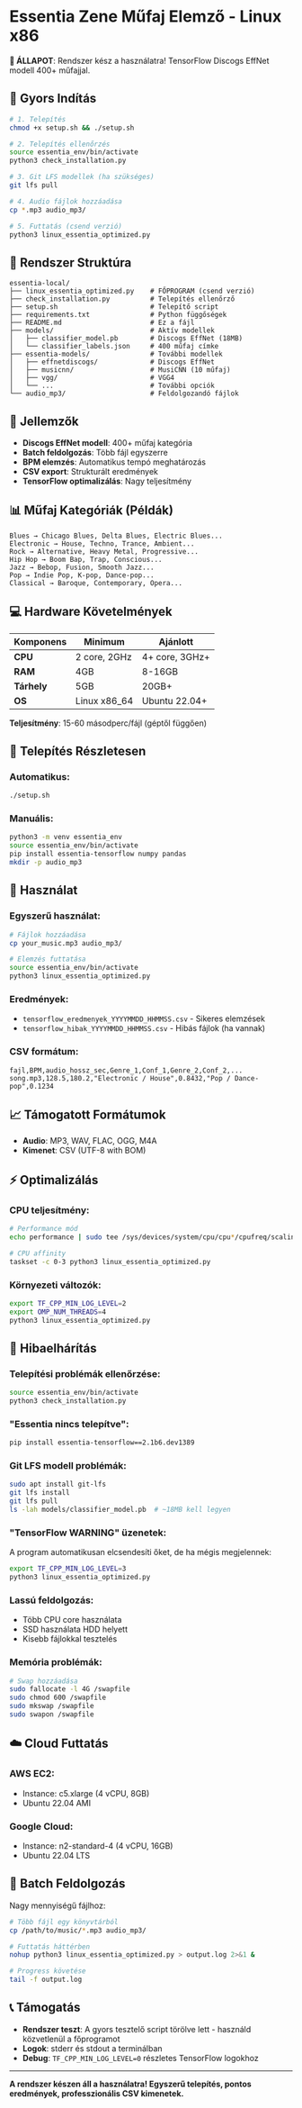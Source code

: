 # Essentia Zene Műfaj Elemző - Linux x86

**🎯 ÁLLAPOT**: Rendszer kész a használatra! TensorFlow Discogs EffNet modell 400+ műfajjal.

## 🚀 Gyors Indítás

```bash
# 1. Telepítés
chmod +x setup.sh && ./setup.sh

# 2. Telepítés ellenőrzés
source essentia_env/bin/activate
python3 check_installation.py

# 3. Git LFS modellek (ha szükséges)
git lfs pull

# 4. Audio fájlok hozzáadása
cp *.mp3 audio_mp3/

# 5. Futtatás (csend verzió)
python3 linux_essentia_optimized.py
```

## 📁 Rendszer Struktúra

```
essentia-local/
├── linux_essentia_optimized.py    # FŐPROGRAM (csend verzió)
├── check_installation.py          # Telepítés ellenőrző
├── setup.sh                       # Telepítő script  
├── requirements.txt               # Python függőségek
├── README.md                      # Ez a fájl
├── models/                        # Aktív modellek
│   ├── classifier_model.pb        # Discogs EffNet (18MB)
│   └── classifier_labels.json     # 400 műfaj címke
├── essentia-models/               # További modellek
│   ├── effnetdiscogs/             # Discogs EffNet
│   ├── musicnn/                   # MusiCNN (10 műfaj)
│   ├── vgg/                       # VGG4
│   └── ...                        # További opciók
└── audio_mp3/                     # Feldolgozandó fájlok
```

## 🎼 Jellemzők

- **Discogs EffNet modell**: 400+ műfaj kategória
- **Batch feldolgozás**: Több fájl egyszerre 
- **BPM elemzés**: Automatikus tempó meghatározás
- **CSV export**: Strukturált eredmények
- **TensorFlow optimalizálás**: Nagy teljesítmény

## 📊 Műfaj Kategóriák (Példák)

```
Blues → Chicago Blues, Delta Blues, Electric Blues...
Electronic → House, Techno, Trance, Ambient...
Rock → Alternative, Heavy Metal, Progressive...
Hip Hop → Boom Bap, Trap, Conscious...
Jazz → Bebop, Fusion, Smooth Jazz...
Pop → Indie Pop, K-pop, Dance-pop...
Classical → Baroque, Contemporary, Opera...
```

## 💻 Hardware Követelmények

| Komponens | Minimum | Ajánlott |
|-----------|---------|----------|
| **CPU** | 2 core, 2GHz | 4+ core, 3GHz+ |
| **RAM** | 4GB | 8-16GB |
| **Tárhely** | 5GB | 20GB+ |
| **OS** | Linux x86_64 | Ubuntu 22.04+ |

**Teljesítmény**: 15-60 másodperc/fájl (géptől függően)

## 🔧 Telepítés Részletesen

### Automatikus:
```bash
./setup.sh
```

### Manuális:
```bash
python3 -m venv essentia_env
source essentia_env/bin/activate
pip install essentia-tensorflow numpy pandas
mkdir -p audio_mp3
```

## 📝 Használat

### Egyszerű használat:
```bash
# Fájlok hozzáadása
cp your_music.mp3 audio_mp3/

# Elemzés futtatása
source essentia_env/bin/activate
python3 linux_essentia_optimized.py
```

### Eredmények:
- `tensorflow_eredmenyek_YYYYMMDD_HHMMSS.csv` - Sikeres elemzések
- `tensorflow_hibak_YYYYMMDD_HHMMSS.csv` - Hibás fájlok (ha vannak)

### CSV formátum:
```csv
fajl,BPM,audio_hossz_sec,Genre_1,Conf_1,Genre_2,Conf_2,...
song.mp3,128.5,180.2,"Electronic / House",0.8432,"Pop / Dance-pop",0.1234
```

## 📈 Támogatott Formátumok

- **Audio**: MP3, WAV, FLAC, OGG, M4A
- **Kimenet**: CSV (UTF-8 with BOM)

## ⚡ Optimalizálás

### CPU teljesítmény:
```bash
# Performance mód
echo performance | sudo tee /sys/devices/system/cpu/cpu*/cpufreq/scaling_governor

# CPU affinity
taskset -c 0-3 python3 linux_essentia_optimized.py
```

### Környezeti változók:
```bash
export TF_CPP_MIN_LOG_LEVEL=2
export OMP_NUM_THREADS=4
python3 linux_essentia_optimized.py
```

## 🐛 Hibaelhárítás

### Telepítési problémák ellenőrzése:
```bash
source essentia_env/bin/activate
python3 check_installation.py
```

### "Essentia nincs telepítve":
```bash
pip install essentia-tensorflow==2.1b6.dev1389
```

### Git LFS modell problémák:
```bash
sudo apt install git-lfs
git lfs install
git lfs pull
ls -lah models/classifier_model.pb  # ~18MB kell legyen
```

### "TensorFlow WARNING" üzenetek:
A program automatikusan elcsendesíti őket, de ha mégis megjelennek:
```bash
export TF_CPP_MIN_LOG_LEVEL=3
python3 linux_essentia_optimized.py
```

### Lassú feldolgozás:
- Több CPU core használata  
- SSD használata HDD helyett
- Kisebb fájlokkal tesztelés

### Memória problémák:
```bash
# Swap hozzáadása
sudo fallocate -l 4G /swapfile
sudo chmod 600 /swapfile
sudo mkswap /swapfile
sudo swapon /swapfile
```

## ☁️ Cloud Futtatás

### AWS EC2:
- Instance: c5.xlarge (4 vCPU, 8GB)
- Ubuntu 22.04 AMI

### Google Cloud:
- Instance: n2-standard-4 (4 vCPU, 16GB)
- Ubuntu 22.04 LTS

## 🔄 Batch Feldolgozás

Nagy mennyiségű fájlhoz:
```bash
# Több fájl egy könyvtárból
cp /path/to/music/*.mp3 audio_mp3/

# Futtatás háttérben
nohup python3 linux_essentia_optimized.py > output.log 2>&1 &

# Progress követése
tail -f output.log
```

## 📞 Támogatás

- **Rendszer teszt**: A gyors tesztelő script törölve lett - használd közvetlenül a főprogramot
- **Logok**: stderr és stdout a terminálban
- **Debug**: `TF_CPP_MIN_LOG_LEVEL=0` részletes TensorFlow logokhoz

---

**A rendszer készen áll a használatra! Egyszerű telepítés, pontos eredmények, professzionális CSV kimenetek.**